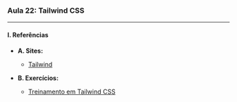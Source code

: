 ### **Aula 22: Tailwind CSS**

---

#### **I. Referências**

- **A. Sites:**
  - [Tailwind](https://tailwindcss.com/)

- **B. Exercícios:**
    - [Treinamento em Tailwind CSS](../exercicios/exercicio-022/)